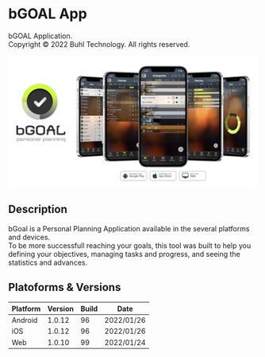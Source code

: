 # bGOAL App 
bGOAL Application.  
Copyright © 2022 Buhl Technology. All rights reserved.

[<img src="images/present_bgoal.png">](http://www.bgoalapp.com)

## Description
bGoal is a Personal Planning Application available in the several platforms and devices.   
To be more successfull reaching your goals, this tool was built to help you defining your objectives, managing tasks and progress, and seeing the statistics and advances.

## Platoforms & Versions
| Platform | Version  |  Build   |    Date    |
|----------|----------|----------|------------|
| Android  | 1.0.12   |     96   | 2022/01/26 |
| iOS      | 1.0.12   |     96   | 2022/01/26 |
| Web      | 1.0.10   |     99   | 2022/01/24 |

